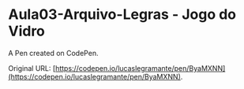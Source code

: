 # Aula03-Arquivo-Legras - Jogo do Vidro

A Pen created on CodePen.

Original URL: [https://codepen.io/lucaslegramante/pen/ByaMXNN](https://codepen.io/lucaslegramante/pen/ByaMXNN).

